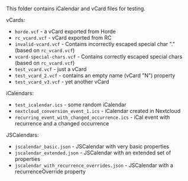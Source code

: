 This folder contains iCalendar and vCard files for testing.

vCards:
* `horde.vcf` - a vCard exported from Horde
* `rc_vcard.vcf` - vCard exported from RC
* `invalid-vcard.vcf` - Contains incorrectly escaped special char "." (based on `rc_vcard.vcf`)
* `vcard-special-chars.vcf` - Contains correctly escaped special chars (based on `rc_vcard.vcf`)
* `test_vcard.vcf` - just a vCard
* `test_vcard_2.vcf` - contains an empty name (vCard "N") property
* `test_vcard_v3.vcf` - yet another vCard

iCalendars:
* `test_icalendar.ics` - some random iCalendar
* `nextcloud_conversion_event_1.ics` - iCalendar created in Nextcloud
* `recurring_event_with_changed_occurrence.ics` - iCal event with recurrence and a changed occurrence

JSCalendars:
* `jscalendar_basic.json` - JSCalendar with very basic properties
* `jscalendar_extended.json` - JSCalendar with an extended set of properties
* `jscalendar_with_recurrence_overrides.json` - JSCalendar with a recurrenceOverride property
